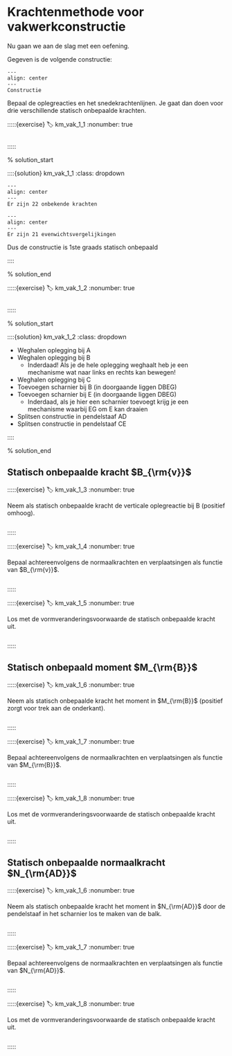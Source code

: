 # Krachtenmethode voor vakwerkconstructie

Nu gaan we aan de slag met een oefening.

Gegeven is de volgende constructie:

```{figure} lesoefeningen_data/structure.svg
---
align: center
---
Constructie
```

Bepaal de oplegreacties en het snedekrachtenlijnen. Je gaat dan doen voor drie verschillende statisch onbepaalde krachten.

:::::{exercise}
:label: km_vak_1_1
:nonumber: true

```{h5p} https://tudelft.h5p.com/content/1292633373580570237/embed
```

:::::

% solution_start

::::{solution} km_vak_1_1
:class: dropdown

```{figure} lesoefeningen_data/onbekenden.svg
---
align: center
---
Er zijn 22 onbekende krachten
```

```{figure} lesoefeningen_data/vergelijkingen.svg
---
align: center
---
Er zijn 21 evenwichtsvergelijkingen
```

Dus de constructie is 1ste graads statisch onbepaald

::::

% solution_end

:::::{exercise}
:label: km_vak_1_2
:nonumber: true

```{h5p} https://tudelft.h5p.com/content/1292633398746509087/embed
```

:::::

% solution_start

::::{solution} km_vak_1_2
:class: dropdown

- Weghalen oplegging bij A
- Weghalen oplegging bij B
  - Inderdaad! Als je de hele oplegging weghaalt heb je een mechanisme wat naar links en rechts kan bewegen!
- Weghalen oplegging bij C
- Toevoegen scharnier bij B (in doorgaande liggen DBEG)
- Toevoegen scharnier bij E (in doorgaande liggen DBEG)
  - Inderdaad, als je hier een scharnier toevoegt krijg je een mechanisme waarbij EG om E kan draaien
- Splitsen constructie in pendelstaaf AD
- Splitsen constructie in pendelstaaf CE

::::

% solution_end

## Statisch onbepaalde kracht $B_{\rm{v}}$

:::::{exercise}
:label: km_vak_1_3
:nonumber: true

Neem als statisch onbepaalde kracht de verticale oplegreactie bij B (positief omhoog).

```{h5p} https://tudelft.h5p.com/content/1292634255950574927/embed
```

:::::

:::::{exercise}
:label: km_vak_1_4
:nonumber: true

Bepaal achtereenvolgens de normaalkrachten en verplaatsingen als functie van $B_{\rm{v}}$.

```{h5p} https://tudelft.h5p.com/content/1292634246594651717/embed
```

:::::

:::::{exercise}
:label: km_vak_1_5
:nonumber: true

Los met de vormveranderingsvoorwaarde de statisch onbepaalde kracht uit.

```{h5p} https://tudelft.h5p.com/content/1292634259801752997/embed
```

:::::

## Statisch onbepaald moment $M_{\rm{B}}$

:::::{exercise}
:label: km_vak_1_6
:nonumber: true

Neem als statisch onbepaalde kracht het moment in $M_{\rm{B}}$ (positief zorgt voor trek aan de onderkant).

```{h5p} https://tudelft.h5p.com/content/1292634286050413117/embed
```

:::::

:::::{exercise}
:label: km_vak_1_7
:nonumber: true

Bepaal achtereenvolgens de normaalkrachten en verplaatsingen als functie van $M_{\rm{B}}$.

```{h5p} https://tudelft.h5p.com/content/1292634293341890027/embed
```

:::::

:::::{exercise}
:label: km_vak_1_8
:nonumber: true

Los met de vormveranderingsvoorwaarde de statisch onbepaalde kracht uit.

```{h5p} https://tudelft.h5p.com/content/1292634306404351337/embed
```

:::::

## Statisch onbepaalde normaalkracht $N_{\rm{AD}}$

:::::{exercise}
:label: km_vak_1_6
:nonumber: true

Neem als statisch onbepaalde kracht het moment in $N_{\rm{AD}}$ door de pendelstaaf in het scharnier los te maken van de balk.

```{h5p} https://tudelft.h5p.com/content/1292634312901581657/embed
```

:::::

:::::{exercise}
:label: km_vak_1_7
:nonumber: true

Bepaal achtereenvolgens de normaalkrachten en verplaatsingen als functie van $N_{\rm{AD}}$.

```{h5p} https://tudelft.h5p.com/content/1292634315769955647/embed
```

:::::

:::::{exercise}
:label: km_vak_1_8
:nonumber: true

Los met de vormveranderingsvoorwaarde de statisch onbepaalde kracht uit.

```{h5p} https://tudelft.h5p.com/content/1292634317462305007/embed
```

:::::